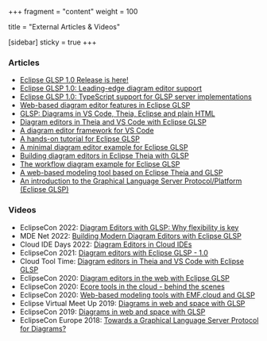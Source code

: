 +++
fragment = "content"
weight = 100

title = "External Articles & Videos"

[sidebar]
  sticky = true
+++

### Articles

* <a target="_blank" href="https://eclipsesource.com/blogs/2022/07/06/eclipse-glsp-1-0-release-is-here/">Eclipse GLSP 1.0 Release is here!</a>
* <a target="_blank" href="https://eclipsesource.com/blogs/2022/07/14/eclipse-glsp-1-0-leading-edge-diagram-editor-support/">Eclipse GLSP 1.0: Leading-edge diagram editor support</a>
* <a target="_blank" href="https://eclipsesource.com/blogs/2022/07/20/eclipse-glsp-1-0-typescript-support-for-glsp-server-implementations/">Eclipse GLSP 1.0: TypeScript support for GLSP server implementations</a>
* <a target="_blank" href="https://eclipsesource.com/blogs/2021/02/10/web-based-diagram-editor-features-in-eclipse-glsp/">Web-based diagram editor features in Eclipse GLSP</a>
* <a target="_blank" href="https://eclipsesource.com/blogs/2021/01/27/glsp-diagrams-in-vs-code-theia-eclipse-and-plain-html/">GLSP: Diagrams in VS Code, Theia, Eclipse and plain HTML</a>
* <a target="_blank" href="https://eclipsesource.com/blogs/2021/05/06/diagram-editors-in-theia-and-vs-code-with-eclipse-glsp/">Diagram editors in Theia and VS Code with Eclipse GLSP</a>
* <a target="_blank" href="https://eclipsesource.com/blogs/2021/04/16/a-diagram-editor-framework-for-vs-code/">A diagram editor framework for VS Code</a>
* <a target="_blank" href="https://eclipsesource.com/blogs/2021/10/05/a-hands-on-tutorial-for-eclipse-glsp/">A hands-on tutorial for Eclipse GLSP</a>
* <a target="_blank" href="https://eclipsesource.com/blogs/2021/03/17/a-minimal-diagram-editor-example-for-eclipse-glsp/">A minimal diagram editor example for Eclipse GLSP</a>
* <a target="_blank" href="https://eclipsesource.com/blogs/2021/03/03/building-diagram-editors-in-eclipse-theia-with-glsp/">Building diagram editors in Eclipse Theia with GLSP</a>
* <a target="_blank" href="https://eclipsesource.com/blogs/2021/02/17/the-workflow-diagram-example-for-eclipse-glsp/">The workflow diagram example for Eclipse GLSP</a>
* <a target="_blank" href="https://eclipsesource.com/blogs/2020/07/24/a-web-based-modeling-tool-based-on-eclipse-theia/">A web-based modeling tool based on Eclipse Theia and GLSP</a>
* <a target="_blank" href="https://eclipsesource.com/blogs/2019/11/04/introducing-the-graphical-language-server-protocol-platform-eclipse-glsp/">An introduction to the Graphical Language Server Protocol/Platform (Eclipse GLSP)</a>

### Videos

* EclipseCon 2022: <a target="_blank" href="https://www.youtube.com/watch?v=mSTXgUZCBVE">Diagram Editors with GLSP: Why flexibility is key</a>
* MDE Net 2022: <a target="_blank" href="https://www.youtube.com/watch?v=f5gVKh04Oho">Building Modern Diagram Editors with Eclipse GLSP</a>
* Cloud IDE Days 2022: <a target="_blank" href="https://www.youtube.com/watch?v=Ug-90u8Ra0E">Diagram Editors in Cloud IDEs</a>
* EclipseCon 2021: <a target="_blank" href="https://youtu.be/tpCY4oJgor8">Diagram editors with Eclipse GLSP - 1.0</a>
* Cloud Tool Time: <a target="_blank" href="https://youtu.be/d4kzcNAngaY">Diagram editors in Theia and VS Code with Eclipse GLSP</a>
* EclipseCon 2020: <a target="_blank" href="https://youtu.be/tqcCUxtyslE">Diagram editors in the web with Eclipse GLSP</a>
* EclipseCon 2020: <a target="_blank" href="https://youtu.be/YQyaCR_V5zc">Ecore tools in the cloud - behind the scenes</a>
* EclipseCon 2020: <a target="_blank" href="https://youtu.be/yxS-Xsx-4Tw">Web-based modeling tools with EMF.cloud and GLSP</a>
* Eclipse Virtual Meet Up 2019: <a target="_blank" href="https://youtu.be/YxaVXQyYlu4">Diagrams in web and space with GLSP</a>
* EclipseCon 2019: <a target="_blank" href="https://youtu.be/uzOHsN8PrYc">Diagrams in web and space with GLSP</a>
* EclipseCon Europe 2018: <a target="_blank" href="https://www.youtube.com/watch?v=snb1UTSH3Zw">Towards a Graphical Language Server Protocol for Diagrams?</a>
